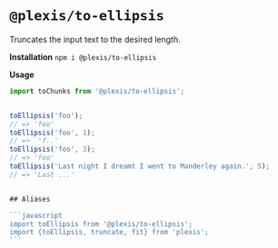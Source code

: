# `@plexis/to-ellipsis`

Truncates the input text to the desired length.

**Installation**
`npm i @plexis/to-ellipsis`

**Usage**

````javascript
import toChunks from '@plexis/to-ellipsis';


toEllipsis('foo');
// => 'foo'
toEllipsis('foo', 1);
// =>  'f..'
toEllipsis('foo', 3);
// => 'foo'
toEllipsis('Last night I dreamt I went to Manderley again.', 5); 
// => 'Last ...'


## Aliases

```javascript
import toEllipsis from '@plexis/to-ellipsis';
import {toEllipsis, truncate, fit} from 'plexis';
```
